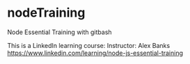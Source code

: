 # nodeTraining
Node Essential Training with gitbash

This is a LinkedIn learning course:
Instructor: Alex Banks
https://www.linkedin.com/learning/node-js-essential-training